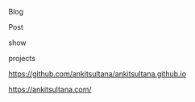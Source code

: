 Blog 

Post 

show 

projects 

https://github.com/ankitsultana/ankitsultana.github.io  

https://ankitsultana.com/  
